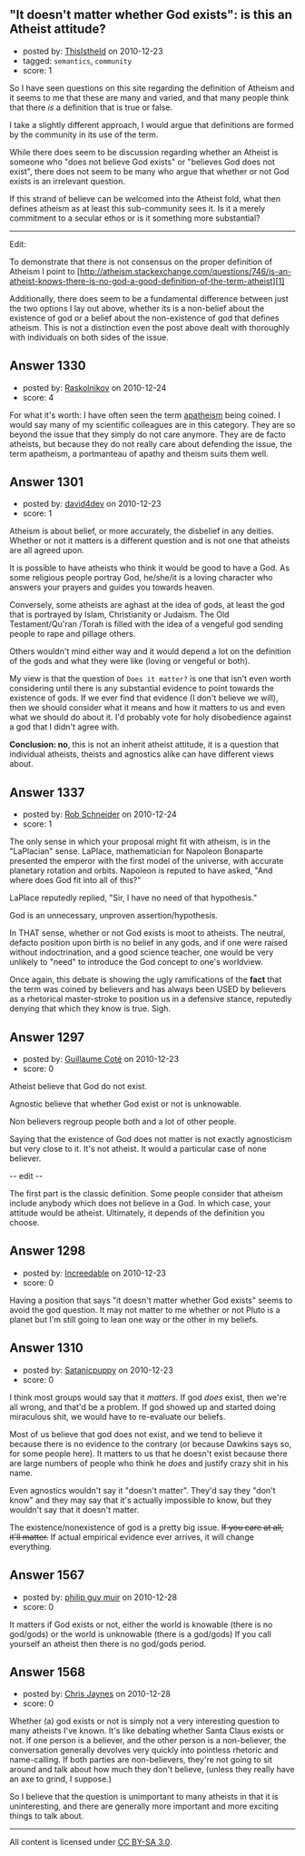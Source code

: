 ## "It doesn't matter whether God exists": is this an Atheist attitude?

- posted by: [ThisIstheId](https://stackexchange.com/users/-1/404-thisistheid) on 2010-12-23
- tagged: `semantics`, `community`
- score: 1

So I have seen questions on this site regarding the definition of Atheism and it seems to me that these are many and varied, and that many people think that there *is* a definition that is true or false.

I take a slightly different approach, I would argue that definitions are formed by the community in its use of the term.

While there does seem to be discussion regarding whether an Atheist is someone who "does not believe God exists" or "believes God does not exist", there does not seem to be many who argue that whether or not God exists is an irrelevant question.

If this strand of believe can be welcomed into the Atheist fold, what then defines atheism as at least this sub-community sees it. Is it a merely commitment to a secular ethos or is it something more substantial?


___________________________
Edit: 

To demonstrate that there is not consensus on the proper definition of Atheism I point to [http://atheism.stackexchange.com/questions/746/is-an-atheist-knows-there-is-no-god-a-good-definition-of-the-term-atheist][1]

Additionally, there does seem to be a fundamental difference between just the two options I lay out above, whether its is a non-belief about the existence of god or a belief about the non-existence of god that defines atheism. This is not a distinction even the post above dealt with thoroughly with individuals on both sides of the issue.


  [1]: http://atheism.stackexchange.com/questions/746/is-an-atheist-knows-there-is-no-god-a-good-definition-of-the-term-atheist


## Answer 1330

- posted by: [Raskolnikov](https://stackexchange.com/users/-1/144-raskolnikov) on 2010-12-24
- score: 4

For what it's worth: I have often seen the term [apatheism](http://en.wikipedia.org/wiki/Apatheism) being coined. I would say many of my scientific colleagues are in this category. They are so beyond the issue that they simply do not care anymore. They are de facto atheists, but because they do not really care about defending the issue, the term apatheism, a portmanteau of apathy and theism suits them well.


## Answer 1301

- posted by: [david4dev](https://stackexchange.com/users/-1/339-david4dev) on 2010-12-23
- score: 1

Atheism is about belief, or more accurately, the disbelief in any deities. Whether or not it matters is a different question and is not one that atheists are all agreed upon.

It is possible to have atheists who think it would be good to have a God. As some religious people portray God, he/she/it is a loving character who answers your prayers and guides you towards heaven.

Conversely, some atheists are aghast at the idea of gods, at least the god that is portrayed by Islam, Christianity or Judaism. The Old Testament/Qu'ran /Torah is filled with the idea of a vengeful god sending people to rape and pillage others.

Others wouldn't mind either way and it would depend a lot on the definition of the gods and what they were like (loving or vengeful or both).

My view is that the question of `Does it matter?` is one that isn't even worth considering until there is any substantial evidence to point towards the existence of gods. If we ever find that evidence (I don't believe we will), then we should consider what it means and how it matters to us and even what we should do about it. I'd probably vote for holy disobedience against a god that I didn't agree with. 

**Conclusion: no**, this is not an inherit atheist attitude, it is a question that individual atheists, theists and agnostics alike can have different views about.


## Answer 1337

- posted by: [Rob Schneider](https://stackexchange.com/users/-1/149-rob-schneider) on 2010-12-24
- score: 1

The only sense in which your proposal might fit with atheism, is in the "LaPlacian" sense.  LaPlace, mathematician for Napoleon Bonaparte presented the emperor with the first model of the universe, with accurate planetary rotation and orbits.  Napoleon is reputed to have asked, "And where does God fit into all of this?"

LaPlace reputedly replied, "Sir, I have no need of that hypothesis."  

God is an unnecessary, unproven assertion/hypothesis.  

In THAT sense, whether or not God exists is moot to atheists.  The neutral, defacto position upon birth is no belief in any gods, and if one were raised without indoctrination, and a good science teacher, one would be very unlikely to "need" to introduce the God concept to one's worldview. 

Once again, this debate is showing the ugly ramifications of the **fact** that the term was coined by believers and has always been USED by believers as a rhetorical master-stroke to position us in a defensive stance, reputedly denying that which they know is true.  Sigh. 


## Answer 1297

- posted by: [Guillaume Coté](https://stackexchange.com/users/-1/408-guillaume-cot) on 2010-12-23
- score: 0

Atheist believe that God do not exist. 

Agnostic believe that whether God exist or not is unknowable.

Non believers regroup people both and a lot of other people.

Saying that the existence of God does not matter is not exactly agnosticism but very close to it.  It's not atheist.  It would a particular case of none believer.


-- edit --

The first part is the classic definition.  Some people consider that atheism include anybody which does not believe in a God.  In which case, your attitude would be atheist.  Ultimately, it depends of the definition you choose.


## Answer 1298

- posted by: [Increedable](https://stackexchange.com/users/-1/112-increedable) on 2010-12-23
- score: 0

Having a position that says "it doesn't matter whether God exists" seems to avoid the god question.  It may not matter to me whether or not Pluto is a planet but I'm still going to lean one way or the other in my beliefs.



## Answer 1310

- posted by: [Satanicpuppy](https://stackexchange.com/users/-1/169-satanicpuppy) on 2010-12-23
- score: 0

I think most groups would say that it *matters*. If god *does* exist, then we're all wrong, and that'd be a problem. If god showed up and started doing miraculous shit, we would have to re-evaluate our beliefs.

Most of us believe that god does not exist, and we tend to believe it because there is no evidence to the contrary (or because Dawkins says so, for some people here). It matters to us that he doesn't exist because there are large numbers of people who think he *does* and justify crazy shit in his name.

Even agnostics wouldn't say it "doesn't matter". They'd say they "don't know" and they may say that it's actually impossible *to* know, but they wouldn't say that it doesn't matter.

The existence/nonexistence of god is a pretty big issue. <strike>If you care at all, it'll matter.</strike> If actual empirical evidence ever arrives, it will change everything. 


## Answer 1567

- posted by: [philip guy muir](https://stackexchange.com/users/-1/182-philip-guy-muir) on 2010-12-28
- score: 0

It matters if God exists or not, either the world is knowable (there is no god/gods) or the world is unknowable (there is a god/gods) If you call yourself an atheist then there is no god/gods period.


## Answer 1568

- posted by: [Chris Jaynes](https://stackexchange.com/users/-1/340-chris-jaynes) on 2010-12-28
- score: 0

Whether (a) god exists or not is simply not a very interesting question to many atheists I've known.  It's like debating whether Santa Claus exists or not.  If one person is a believer, and the other person is a non-believer, the conversation generally devolves very quickly into pointless rhetoric and name-calling.  If both parties are non-believers, they're not going to sit around and talk about how much they don't believe, (unless they really have an axe to grind, I suppose.)

So I believe that the question is unimportant to many atheists in that it is uninteresting, and there are generally more important and more exciting things to talk about.



---

All content is licensed under [CC BY-SA 3.0](https://creativecommons.org/licenses/by-sa/3.0/).
